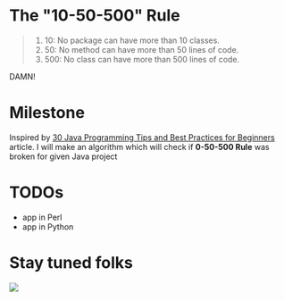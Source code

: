 # The "10-50-500" Rule

> 1. 10: No package can have more than 10 classes.
> 2. 50: No method can have more than 50 lines of code.
> 3. 500: No class can have more than 500 lines of code.

DAMN!

# Milestone
Inspired by [30 Java Programming Tips and Best Practices for Beginners] article. I will make an algorithm which will check if **0-50-500 Rule** was broken for given Java project

# TODOs
- app in Perl
- app in Python

# Stay tuned folks
<img src="https://pbs.twimg.com/media/DZZiihZWkAALJps.jpg"/>

[30 Java Programming Tips and Best Practices for Beginners]: https://www.javacodegeeks.com/2015/06/java-programming-tips-best-practices-beginners.html
